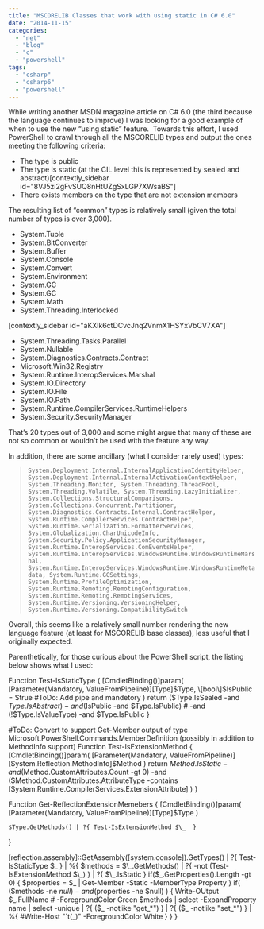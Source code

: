 ```yaml
---
title: "MSCORELIB Classes that work with using static in C# 6.0"
date: "2014-11-15"
categories: 
  - "net"
  - "blog"
  - "c"
  - "powershell"
tags: 
  - "csharp"
  - "csharp6"
  - "powershell"
---
```


While writing another MSDN magazine article on C# 6.0 (the third because the language continues to improve) I was looking for a good example of when to use the new “using static” feature.  Towards this effort, I used PowerShell to crawl through all the MSCORELIB types and output the ones meeting the following criteria:

- The type is public
- The type is static (at the CIL level this is represented by sealed and abstract)\[contextly\_sidebar id="8VJ5zi2gFvSUQ8nHtUZgSxLGP7XWsaBS"\]
- There exists members on the type that are not extension members

The resulting list of “common” types is relatively small (given the total number of types is over 3,000).

- System.Tuple
- System.BitConverter
- System.Buffer
- System.Console
- System.Convert
- System.Environment
- System.GC
- System.GC
- System.Math
- System.Threading.Interlocked

\[contextly\_sidebar id="aKXlk6ctDCvcJnq2VnmX1HSYxVbCV7XA"\]

- System.Threading.Tasks.Parallel
- System.Nullable
- System.Diagnostics.Contracts.Contract
- Microsoft.Win32.Registry
- System.Runtime.InteropServices.Marshal
- System.IO.Directory
- System.IO.File
- System.IO.Path
- System.Runtime.CompilerServices.RuntimeHelpers
- System.Security.SecurityManager

That’s 20 types out of 3,000 and some might argue that many of these are not so common or wouldn’t be used with the feature any way.

In addition, there are some ancillary (what I consider rarely used) types:

> `System.Deployment.Internal.InternalApplicationIdentityHelper, System.Deployment.Internal.InternalActivationContextHelper, System.Threading.Monitor, System.Threading.ThreadPool, System.Threading.Volatile, System.Threading.LazyInitializer, System.Collections.StructuralComparisons, System.Collections.Concurrent.Partitioner, System.Diagnostics.Contracts.Internal.ContractHelper, System.Runtime.CompilerServices.ContractHelper, System.Runtime.Serialization.FormatterServices, System.Globalization.CharUnicodeInfo, System.Security.Policy.ApplicationSecurityManager, System.Runtime.InteropServices.ComEventsHelper, System.Runtime.InteropServices.WindowsRuntime.WindowsRuntimeMarshal, System.Runtime.InteropServices.WindowsRuntime.WindowsRuntimeMetadata, System.Runtime.GCSettings, System.Runtime.ProfileOptimization, System.Runtime.Remoting.RemotingConfiguration, System.Runtime.Remoting.RemotingServices, System.Runtime.Versioning.VersioningHelper, System.Runtime.Versioning.CompatibilitySwitch`

Overall, this seems like a relatively small number rendering the new language feature (at least for MSCORELIB base classes), less useful that I originally expected.

Parenthetically, for those curious about the PowerShell script, the listing below shows what I used:

Function Test-IsStaticType {
    \[CmdletBinding()\]param(
        \[Parameter(Mandatory, ValueFromPipeline)\]\[Type\]$Type,
        \[bool\]$IsPublic = $true  #ToDo: Add pipe and mandetory
    )
    return ($Type.IsSealed -and $Type.IsAbstract) -and ($IsPublic -and $Type.IsPublic) # -and (!$Type.IsValueType) -and $Type.IsPublic 
}

 #ToDo: Convert to support Get-Member output of type Microsoft.PowerShell.Commands.MemberDefinition (possibly in addition to MethodInfo support)
Function Test-IsExtensionMethod {
   \[CmdletBinding()\]param(
        \[Parameter(Mandatory, ValueFromPipeline)\]\[System.Reflection.MethodInfo\]$Method
    )
    return $Method.IsStatic -and ($Method.CustomAttributes.Count -gt 0) -and
        ($Method.CustomAttributes.AttributeType -contains \[System.Runtime.CompilerServices.ExtensionAttribute\] )
}

Function Get-ReflectionExtensionMemebers {
   \[CmdletBinding()\]param(
        \[Parameter(Mandatory, ValueFromPipeline)\]\[Type\]$Type
    )
    
    $Type.GetMethods() | ?{ Test-IsExtensionMethod $\_  }
}

\[reflection.assembly\]::GetAssembly(\[system.console\]).GetTypes() | ?{ Test-IsStaticType $\_ } |  %{ 
    $methods = $\_.GetMethods() | ?{ -not (Test-IsExtensionMethod $\_) } | ?{ $\_.IsStatic }
    if($\_.GetProperties().Length -gt 0) {
        $properties = $\_ | Get-Member -Static -MemberType Property
    }
    if( ($methods -ne $null) -and ($properties -ne $null) ) {
        Write-OUtput $\_.FullName # -ForegroundColor Green
        $methods | select -ExpandProperty name | select -unique | ?{
            ($\_ -notlike "get\_\*") } | ?{ ($\_ -notlike "set\_\*") 
        } | %{
            #Write-Host "\`t$($\_)" -ForegroundColor White
        }
    }
}
